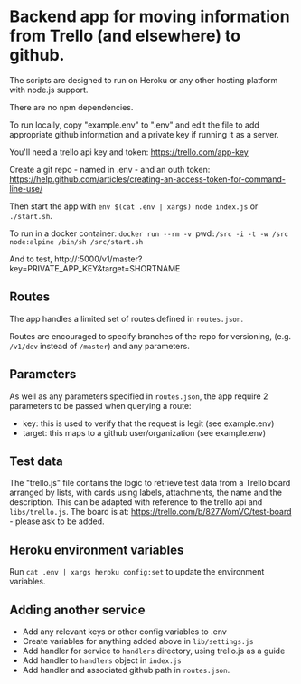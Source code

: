 # Backend app for moving information from Trello (and elsewhere) to github.

The scripts are designed to run on Heroku or any other hosting platform with node.js support.

There are no npm dependencies.

To run locally, copy "example.env" to ".env" and edit the file to add appropriate github information and a private key if running it as a server.

You'll need a trello api key and token: https://trello.com/app-key

Create a git repo - named in .env - and an outh token: https://help.github.com/articles/creating-an-access-token-for-command-line-use/

Then start the app with `env $(cat .env | xargs) node index.js` or `./start.sh`.

To run in a docker container:
`docker run --rm -v `pwd`:/src -i -t -w /src node:alpine /bin/sh /src/start.sh`

And to test,
http://<CONTAINER-IP>:5000/v1/master?key=PRIVATE_APP_KEY&target=SHORTNAME

## Routes

The app handles a limited set of routes defined in `routes.json`.

Routes are encouraged to specify branches of the repo for versioning, (e.g. `/v1/dev` instead of `/master`) and any parameters.

## Parameters

As well as any parameters specified in `routes.json`, the app require 2 parameters to be passed when querying a route:

- key: this is used to verify that the request is legit (see example.env)
- target: this maps to a github user/organization (see example.env)

## Test data

The "trello.js" file contains the logic to retrieve test data from a Trello board arranged by lists, with cards using labels, attachments, the name and the description. This can be adapted with reference to the trello api and `libs/trello.js`. The board is at: https://trello.com/b/827WomVC/test-board - please ask to be added.

## Heroku environment variables

Run `cat .env | xargs heroku config:set` to update the environment variables.

## Adding another service

* Add any relevant keys or other config variables to .env
* Create variables for anything added above in `lib/settings.js`
* Add handler for service to `handlers` directory, using trello.js as a guide
* Add handler to `handlers` object in `index.js`
* Add handler and associated github path in `routes.json`.
